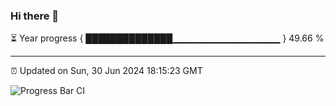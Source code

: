 ### Hi there 👋

⏳ Year progress { ██████████████▁▁▁▁▁▁▁▁▁▁▁▁▁▁▁▁ } 49.66 %

---

⏰ Updated on Sun, 30 Jun 2024 18:15:23 GMT

![Progress Bar CI](https://github.com/liununu/liununu/workflows/Progress%20Bar%20CI/badge.svg)
